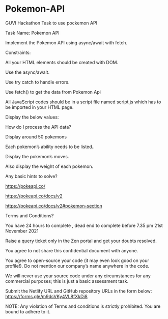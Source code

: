 # Pokemon-API
GUVI Hackathon Task to use pockemon API

Task Name: Pokemon API



Implement the Pokemon API using async/await with fetch.

Constraints:

All your HTML elements should be created with DOM.

Use the async/await.

Use try catch to handle errors.

Use fetch() to get the data from Pokemon Api

All JavaScript codes should be in a script file named script.js which has to be imported in your HTML page.

Display the below values:




How do I process the API data?

Display around 50 pokemons

Each pokemon’s ability needs to be listed..

Display the pokemon’s moves.

Also display the weight of each pokemon.



Any basic hints to solve?

https://pokeapi.co/

https://pokeapi.co/docs/v2

https://pokeapi.co/docs/v2#pokemon-section


Terms and Conditions?

You have 24 hours to complete , dead end to complete before  7.35 pm 21st November 2021

Raise a query ticket only in the Zen portal and get your doubts resolved. 

You agree to not share this confidential document with anyone.

You agree to open-source your code (it may even look good on your profile!). Do not mention our company’s name anywhere in the code.

We will never use your source code under any circumstances for any commercial purposes; this is just a basic assessment task.

Submit the Netlify URL and GitHub repository URLs in the form below: https://forms.gle/m9dcVKy4VL8fXkDi8


NOTE: Any violation of Terms and conditions is strictly prohibited. You are bound to adhere to it.
